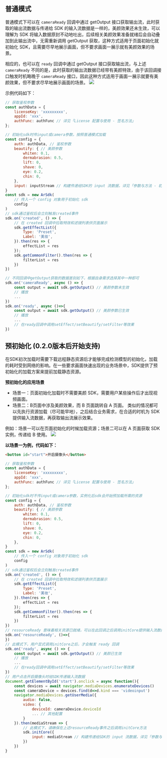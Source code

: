 [](id:normal)
## 普通模式
普通模式下可以在 `cameraReady` 回调中通过 getOutput 接口获取输出流，此时获取的输出流数据与传递给 SDK 的输入流数据是一样的，美颜效果还未生效，可以理解为 SDK 将输入数据原封不动地吐出，后续相关美颜效果准备就绪后会自动叠加到此输出流中，无需重新调用 getOutput 获取，这种方式适用于页面初始化就初始化 SDK，且需要尽早地展示画面，但不要求画面一展示就有美颜效果的场景。

相应的，也可以在 `ready` 回调中通过 getOutput 接口获取输出流，与上述 `cameraReady` 不同的是，此时获取的输出流数据已经带有美颜特效，由于该回调接口触发时机略晚于 `cameraReady` 接口，因此这种方式适用于画面一展示就要有美颜效果，但不要求尽早地展示画面的场景。
![](https://qcloudimg.tencent-cloud.cn/raw/11e4811c9510a7468a632179e65a6305.png)

示例代码如下：

```javascript
// 获取鉴权参数
const authData = {
	licenseKey: 'xxxxxxxxx',
	appId: 'xxx',
	authFunc: authFunc // 详见「License 配置与使用 - 签名方法」
};

// 初始化sdk时传input或camera参数，按照普通模式加载
const config = {
	auth: authData, // 鉴权参数
    beautify: { // 美颜参数
        whiten: 0.1,
        dermabrasion: 0.5,
        lift: 0,
        shave: 0,
        eye: 0.2,
        chin: 0,
    },
    input: inputStream // 构建传递给SDK的 input 流数据，详见「参数与方法 - 初始化参数」
}
const sdk = new ArSdk(
	// 传入一个 config 对象用于初始化 sdk
	config
)
// sdk通过鉴权后会立刻触发created事件
sdk.on('created', () => {
    // 在 created 回调中拉取特效和滤镜列表供页面展示
    sdk.getEffectList({
        Type: 'Preset',
        Label: '美妆',
    }).then(res => {
        effectList = res
    });
    sdk.getCommonFilter().then(res => {
        filterList = res
    })
})

// 不同回调中getOutput获取的数据差别如下，根据自身需求选择其中一种即可
sdk.on('cameraReady', async () => {
	const output = await sdk.getOutput() // 美颜参数未生效
    // 播放
    ...
})
sdk.on('ready', async ()=>{
    const output = await sdk.getOutput() // 美颜参数已生效
    // 播放
    ...
    // 在ready回调中调用setEffect/setBeautify/setFilter等效果
})

```

[](id:preliminary)
## 预初始化 (0.2.0版本后开始支持)
在SDK初次加载时需要下载远程静态资源后才能够完成检测模型的初始化，加载的耗时受到网络的影响。在一些要求画面快速出现的业务场景中，SDK提供了预初始化的加载方案来提前加载静态资源。

**预初始化的应用场景**
- 场景一：页面初始化加载时不需要美颜 SDK，需要用户某些操作后才出现视频画面。
- 场景二：B页面中涉及美颜效果，而 B 页面跳转自 A 页面。
类似的情况都可以先执行资源加载（尽可能早地），之后结合业务需求，在合适的时机为 SDK 提供输入流数据，再获取输出流展示效果。

例如：场景一可以在页面初始化的时候加载资源；场景二可以在 A 页面获取 SDK 实例，传递给 B 使用。
![](https://qcloudimg.tencent-cloud.cn/raw/eaff02140044605fe060ef3ee7b16011.png)

**以场景一为例，代码如下：**
```html
<button id="start">开启摄像头</button>
```
```javascript
// 获取鉴权参数
const authData = {
	licenseKey: 'xxxxxxxxx',
	appId: 'xxx',
	authFunc: authFunc // 详见「License 配置与使用 - 签名方法」
};

// 初始化sdk时不传input或camera参数，实例化后sdk会开始预加载所需的资源
const config = {
	auth: authData, // 鉴权参数
    beautify: { // 美颜参数
        whiten: 0.1,
        dermabrasion: 0.5,
        lift: 0,
        shave: 0,
        eye: 0.2,
        chin: 0,
    },
}
const sdk = new ArSdk(
	// 传入一个 config 对象用于初始化 sdk
	config
)
// sdk通过鉴权后会立刻触发created事件
sdk.on('created', () => {
    // 在 created 回调中拉取特效和滤镜列表供页面展示
    sdk.getEffectList({
        Type: 'Preset',
        Label: '美妆',
    }).then(res => {
        effectList = res
    });
    sdk.getCommonFilter().then(res => {
        filterList = res
    })
})
// resourceReady 意味着相关资源已就绪，可以在此回调之后调用initCore提供输入流数据
sdk.on('resourceReady', ()=>{
})
// 此模式下，用户显式调用initCore之后，才会触发 ready 回调
sdk.on('ready', async () => {
	const output = await sdk.getOutput() // 美颜已生效
    // 播放
    ...
    // 在ready回调中调用setEffect/setBeautify/setFilter等效果
})
// 用户点击开启摄像头时给SDK传递输入流数据
document.getElementById('start').onclick = async function(){
    const devices = await navigator.mediaDevices.enumerateDevices()
    const cameraDevice = devices.find(d=>d.kind === 'videoinput')
    navigator.mediaDevices.getUserMedia({
        audio: false,
        video: {
            deviceId: cameraDevice.deviceId
            ... // 其他配置
        }
    }).then(mediaStream => {
        // 此模式下，请确保在上述resourceReady事件之后调用initCore方法
        sdk.initCore({
            input: mediaStream // 构建传递给SDK的 input 流数据，详见「参数与方法 - 初始化参数」
        })
    })    
}
```
